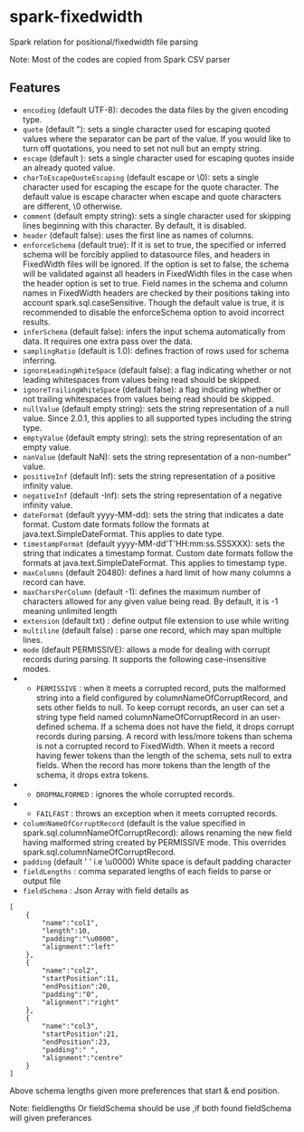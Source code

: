# spark-fixedwidth
Spark relation for positional/fixedwidth file parsing

Note: Most of the codes are copied from Spark CSV parser 

## Features

* `encoding` (default UTF-8): decodes the data files by the given encoding type.
* `quote` (default "): sets a single character used for escaping quoted values where the separator can be part of the value. If you would like to turn off quotations, you need to set not null but an empty string. 
* `escape` (default \): sets a single character used for escaping quotes inside an already quoted value.
* `charToEscapeQuoteEscaping` (default escape or \0): sets a single character used for escaping the escape for the quote character. The default value is escape character when escape and quote characters are different, \0 otherwise.
* `comment` (default empty string): sets a single character used for skipping lines beginning with this character. By default, it is disabled.
* `header` (default false): uses the first line as names of columns.
* `enforceSchema` (default true): If it is set to true, the specified or inferred schema will be forcibly applied to datasource files, and headers in FixedWidth files will be ignored. If the option is set to false, the schema will be validated against all headers in FixedWidth files in the case when the header option is set to true. Field names in the schema and column names in FixedWidth headers are checked by their positions taking into account spark.sql.caseSensitive. Though the default value is true, it is recommended to disable the enforceSchema option to avoid incorrect results.
* `inferSchema` (default false): infers the input schema automatically from data. It requires one extra pass over the data.
* `samplingRatio` (default is 1.0): defines fraction of rows used for schema inferring.
* `ignoreLeadingWhiteSpace` (default false): a flag indicating whether or not leading whitespaces from values being read should be skipped.
* `ignoreTrailingWhiteSpace` (default false): a flag indicating whether or not trailing whitespaces from values being read should be skipped.
* `nullValue` (default empty string): sets the string representation of a null value. Since 2.0.1, this applies to all supported types including the string type.
* `emptyValue` (default empty string): sets the string representation of an empty value.
* `nanValue` (default NaN): sets the string representation of a non-number" value.
* `positiveInf` (default Inf): sets the string representation of a positive infinity value.
* `negativeInf` (default -Inf): sets the string representation of a negative infinity value.
* `dateFormat` (default yyyy-MM-dd): sets the string that indicates a date format. Custom date formats follow the formats at java.text.SimpleDateFormat. This applies to date type.
* `timestampFormat` (default yyyy-MM-dd'T'HH:mm:ss.SSSXXX): sets the string that indicates a timestamp format. Custom date formats follow the formats at java.text.SimpleDateFormat. This applies to timestamp type.
* `maxColumns` (default 20480): defines a hard limit of how many columns a record can have.
* `maxCharsPerColumn` (default -1): defines the maximum number of characters allowed for any given value being read. By default, it is -1 meaning unlimited length
* `extension` (default txt) : define output file extension to use while writing
* `multiline` (default false) : parse one record, which may span multiple lines.
* `mode` (default PERMISSIVE): allows a mode for dealing with corrupt records during parsing. It supports the following case-insensitive modes.
* * `PERMISSIVE` : when it meets a corrupted record, puts the malformed string into a field configured by columnNameOfCorruptRecord, and sets other fields to null. To keep corrupt records, an user can set a string type field named columnNameOfCorruptRecord in an user-defined schema. If a schema does not have the field, it drops corrupt records during parsing. A record with less/more tokens than schema is not a corrupted record to FixedWidth. When it meets a record having fewer tokens than the length of the schema, sets null to extra fields. When the record has more tokens than the length of the schema, it drops extra tokens.
* * `DROPMALFORMED` : ignores the whole corrupted records.
* * `FAILFAST` : throws an exception when it meets corrupted records.
* `columnNameOfCorruptRecord` (default is the value specified in spark.sql.columnNameOfCorruptRecord): allows renaming the new field having malformed string created by PERMISSIVE mode. This overrides spark.sql.columnNameOfCorruptRecord.
* `padding` (default ' ' i.e \u0000) White space is default padding character
* `fieldLengths` : comma separated lengths of each fields to parse or output file
* `fieldSchema` : Json Array with field details as 

```
[
	{
		"name":"col1",
		"length":10,
		"padding":"\u0000",
		"alignment":"left"
	},
    {
		"name":"col2",
		"startPosition":11,
		"endPosition":20,
		"padding":"0",
		"alignment":"right"
	},
    {
		"name":"col3",
		"startPosition":21,
		"endPosition":23,
		"padding":" ",
		"alignment":"centre"
	}
]
```
Above schema lengths given more preferences that start & end position.

Note: fieldlengths Or fieldSchema should be use ,if both found fieldSchema will given preferances
